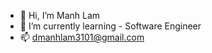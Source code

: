- 👋 Hi, I’m Manh Lam 
- 🌱 I’m currently learning - Software Engineer
- 📫 dmanhlam3101@gmail.com

<!---
dmanhlam3101/dmanhlam3101 is a ✨ special ✨ repository because its `README.md` (this file) appears on your GitHub profile.
You can click the Preview link to take a look at your changes.
--->
